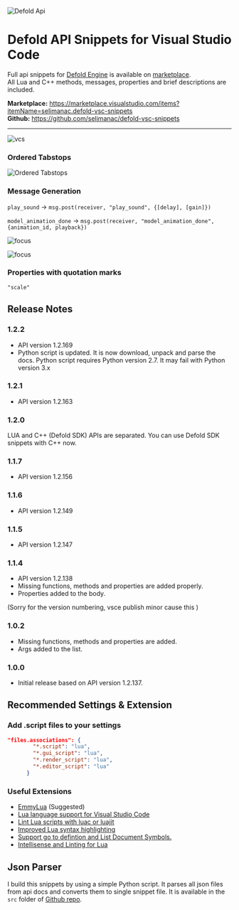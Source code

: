 ![Defold Api](https://selimanac.github.io/assets/gfx/vscode-api-2000x666.png)

# Defold API Snippets for Visual Studio Code

Full api snippets for [Defold Engine](https://www.defold.com/) is available on [marketplace](https://marketplace.visualstudio.com/items?itemName=selimanac.defold-vsc-snippets).  
All Lua and C++ methods, messages,  properties and brief descriptions are included.

**Marketplace:** https://marketplace.visualstudio.com/items?itemName=selimanac.defold-vsc-snippets  
**Github:** https://github.com/selimanac/defold-vsc-snippets

------------

![vcs](https://github.com/selimanac/defold-vsc-snippets/raw/master/images/vcs.png)


### Ordered Tabstops

![Ordered Tabstops](https://github.com/selimanac/defold-vsc-snippets/raw/master/images/orderedtabstops.gif)

### Message Generation



`play_sound` ->  `msg.post(receiver, "play_sound", {[delay], [gain]})`

`model_animation_done` -> `msg.post(receiver, "model_animation_done", {animation_id, playback})`

![focus](https://github.com/selimanac/defold-vsc-snippets/raw/master/images/input_focus.gif)

![focus](https://github.com/selimanac/defold-vsc-snippets/raw/master/images/clear_color.gif)

### Properties with quotation marks

`"scale"`

## Release Notes

### 1.2.2
* API version 1.2.169
* Python script is updated. It is now download, unpack and parse the docs. Python script requires Python version 2.7. It may fail with Python version 3.x

### 1.2.1
* API version 1.2.163

### 1.2.0

LUA and C++ (Defold SDK) APIs are separated. You can use Defold SDK snippets with C++ now.

### 1.1.7
* API version 1.2.156

### 1.1.6
* API version 1.2.149

### 1.1.5
* API version 1.2.147


### 1.1.4

* API version 1.2.138
* Missing functions, methods and properties are added properly.
* Properties added to the body.

(Sorry for the version numbering, vsce publish minor cause this )



### 1.0.2

* Missing functions, methods and properties are added.
* Args added to the list.

### 1.0.0

* Initial release based on API version 1.2.137. 

## Recommended Settings & Extension

### Add .script files to your settings

```json
"files.associations": {
        "*.script": "lua",
        "*.gui_script": "lua",
        "*.render_script": "lua",
        "*.editor_script": "lua"
      }
```  

### Useful Extensions

* [EmmyLua](https://marketplace.visualstudio.com/items?itemName=tangzx.emmylua) (Suggested)
* [Lua language support for Visual Studio Code](https://marketplace.visualstudio.com/items?itemName=keyring.Lua)
* [Lint Lua scripts with luac or luajit](https://marketplace.visualstudio.com/items?itemName=dcr30.lualinter)
* [Improved Lua syntax highlighting](https://marketplace.visualstudio.com/items?itemName=jep-a.lua-plus)
* [Support go to defintion and List Document Symbols.](https://marketplace.visualstudio.com/items?itemName=xxxg0001.lua-for-vscode)
* [Intellisense and Linting for Lua](https://marketplace.visualstudio.com/items?itemName=trixnz.vscode-lua)


## Json Parser

I build this snippets by using a simple Python script. It parses all json files from api docs and converts them to single snippet file. It is available in the `src` folder of [Github repo](https://github.com/selimanac/defold-vsc-snippets).
